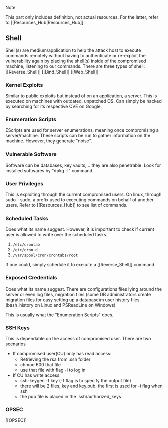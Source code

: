 > [!NOTE]
> This part only includes definition, not actual resources. For the latter, refer to [[Resources_Hub|Resources_Hub]]

## Shell
Shell(s) are medium/application to help the attack host to execute commands remotely without having to authenticate or re-exploit the vulnerability again by placing the shell(s) inside of the compromised machine, listening to our commands. There are three types of shell:
[[Reverse_Shell]]
[[Bind_Shell]]
[[Web_Shell]]

### Kernel Exploits
Similar to public exploits but instead of on an application, a server. This is executed on machines with outdated, unpatched OS. Can simply be hacked by searching for its respective CVE on Google.

### Enumeration Scripts
EScripts are used for server enumerations, meaning once compromising a server/machine. These scripts can be run to gather information on the machine. However, they generate "noise".

### Vulnerable Software
Software can be databases, key vaults,... they are also penetrable. Look for installed softwares by "dpkg -l" command.

### User Privileges
This is exploiting through the current compromised users. On linux, through sudo - sudo, a prefix used to executing commands on behalf of another users. Refer to [[Resources_Hub]] to see list of commands.


### Scheduled Tasks
Does what its name suggest. However, it is important to check if current user is allowed to write over the scheduled tasks.
1. `/etc/crontab`
2. `/etc/cron.d`
3. `/var/spool/cron/crontabs/root`
   
If one could, simply schedule it to execute a [[Reverse_Shell]] command

### Exposed Credentials
Does what its name suggest. There are configurations files lying around the server or even log files, migration files (some DB administrators create migration files for easy setting up a database)m user history files (bash_history on Linux and PSReadLine on Windows)

This is usually what the "Enumeration Scripts" does.

### SSH Keys
This is dependable on the access of compromised user. There are two scenarios
- If compromised user(CU) only has read access:
	- Retrieving the rsa from .ssh folder
	- chmod 600 that file
	- use that file with flag -i to log in
- If CU has write access:
	- ssh-keygen -f key (-f flag is to specify the output file)
	- there will be 2 files, key and key.pub. the first is used for -i flag when ssh
	- the pub file is placed in the .ssh/authorized_keys

### OPSEC
[[OPSEC]]

